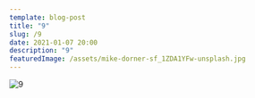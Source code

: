 ```yaml
---
template: blog-post
title: "9"
slug: /9
date: 2021-01-07 20:00
description: "9"
featuredImage: /assets/mike-dorner-sf_1ZDA1YFw-unsplash.jpg
---
```



![9](/assets/avery-klein-c_drtsnboqa-unsplash.jpg)